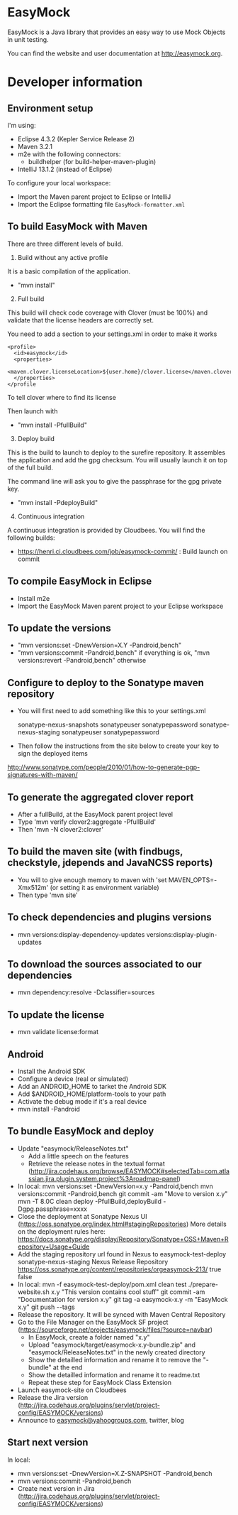 EasyMock
========

EasyMock is a Java library that provides an easy way to use Mock Objects in unit testing.

You can find the website and user documentation at http://easymock.org.

Developer information
=====================

Environment setup
-----------------

I'm using:
- Eclipse 4.3.2 (Kepler Service Release 2)
- Maven 3.2.1
- m2e with the following connectors:
  - buildhelper (for build-helper-maven-plugin)
- IntelliJ 13.1.2 (instead of Eclipse)

To configure your local workspace:
- Import the Maven parent project to Eclipse or IntelliJ
- Import the Eclipse formatting file `EasyMock-formatter.xml`

To build EasyMock with Maven
----------------------------

There are three different levels of build.

1. Build without any active profile

It is a basic compilation of the application.

- "mvn install"

2. Full build

This build will check code coverage with Clover (must be 100%) and
validate that the license headers are correctly set.

You need to add a section to your settings.xml in order to make it works

    <profile>
      <id>easymock</id>
      <properties>
        <maven.clover.licenseLocation>${user.home}/clover.license</maven.clover.licenseLocation>
      </properties>
    </profile

To tell clover where to find its license

Then launch with

- "mvn install -PfullBuild"

3. Deploy build

This is the build to launch to deploy to the surefire repository. It assembles the application and add
the gpg checksum. You will usually launch it on top of the full build.

The command line will ask you to give the passphrase for the gpg private key.

- "mvn install -PdeployBuild"

4. Continuous integration

A continuous integration is provided by Cloudbees. You will find the following builds:
- https://henri.ci.cloudbees.com/job/easymock-commit/ : Build launch on commit

To compile EasyMock in Eclipse
-----------------------------
- Install m2e
- Import the EasyMock Maven parent project to your Eclipse workspace

To update the versions
----------------------
- "mvn versions:set -DnewVersion=X.Y -Pandroid,bench"
- "mvn versions:commit -Pandroid,bench" if everything is ok, "mvn versions:revert -Pandroid,bench" otherwise

Configure to deploy to the Sonatype maven repository
----------------------------------------------------
- You will first need to add something like this to your settings.xml

  <servers>
    <server>
      <id>sonatype-nexus-snapshots</id>
      <username>sonatypeuser</username>
      <password>sonatypepassword</password>
    </server>
    <server>
      <id>sonatype-nexus-staging</id>
      <username>sonatypeuser</username>
      <password>sonatypepassword</password>
    </server>
  </servers>

- Then follow the instructions from the site below to create your key to sign the deployed items

http://www.sonatype.com/people/2010/01/how-to-generate-pgp-signatures-with-maven/

To generate the aggregated clover report
--------------------------------------------------------------------------------------
- After a fullBuild, at the EasyMock parent project level
- Type 'mvn verify clover2:aggregate -PfullBuild'
- Then 'mvn -N clover2:clover'

To build the maven site (with findbugs, checkstyle, jdepends and JavaNCSS reports)
--------------------------------------------------------------------------------------
- You will to give enough memory to maven with 'set MAVEN_OPTS=-Xmx512m' (or setting it as environment variable)
- Then type 'mvn site'

To check dependencies and plugins versions
--------------------------------------------------------------------------------------
- mvn versions:display-dependency-updates versions:display-plugin-updates

To download the sources associated to our dependencies
--------------------------------------------------------------------------------------
- mvn dependency:resolve -Dclassifier=sources

To update the license
--------------------------------------------------------------------------------------
- mvn validate license:format

Android
--------------------------------------------------------------------------------------
- Install the Android SDK
- Configure a device (real or simulated)
- Add an ANDROID_HOME to tarket the Android SDK
- Add $ANDROID_HOME/platform-tools to your path 
- Activate the debug mode if it's a real device
- mvn install -Pandroid

To bundle EasyMock and deploy
--------------------------------------------------------------------------------------
- Update "easymock/ReleaseNotes.txt"
  - Add a little speech on the features
  - Retrieve the release notes in the textual format (http://jira.codehaus.org/browse/EASYMOCK#selectedTab=com.atlassian.jira.plugin.system.project%3Aroadmap-panel)
- In local:
  mvn versions:set -DnewVersion=x.y -Pandroid,bench
  mvn versions:commit -Pandroid,bench
  git commit -am "Move to version x.y"
  mvn -T 8.0C clean deploy -PfullBuild,deployBuild -Dgpg.passphrase=xxxx
- Close the deployment at Sonatype Nexus UI (https://oss.sonatype.org/index.html#stagingRepositories)
  More details on the deployment rules here: https://docs.sonatype.org/display/Repository/Sonatype+OSS+Maven+Repository+Usage+Guide
- Add the staging repository url found in Nexus to easymock-test-deploy
  <repositories>
    <repository>
      <id>sonatype-nexus-staging</id>
      <name>Nexus Release Repository</name>
      <url>https://oss.sonatype.org/content/repositories/orgeasymock-213/</url>
      <releases>
        <enabled>true</enabled>
      </releases>
      <snapshots>
        <enabled>false</enabled>
      </snapshots>
    </repository>
  </repositories>
- In local:
  mvn -f easymock-test-deploy/pom.xml clean test
  ./prepare-website.sh x.y "This version contains cool stuff"
  git commit -am "Documentation for version x.y"
  git tag -a easymock-x.y -m "EasyMock x.y"
  git push --tags
- Release the repository. It will be synced with Maven Central Repository
- Go to the File Manager on the EasyMock SF project (https://sourceforge.net/projects/easymock/files/?source=navbar)
  - In EasyMock, create a folder named "x.y"
  - Upload "easymock/target/easymock-x.y-bundle.zip" and "easymock/ReleaseNotes.txt" in the newly created directory
  - Show the detailled information and rename it to remove the "-bundle" at the end
  - Show the detailled information and rename it to readme.txt
  - Repeat these step for EasyMock Class Extension
- Launch easymock-site on Cloudbees
- Release the Jira version (http://jira.codehaus.org/plugins/servlet/project-config/EASYMOCK/versions)
- Announce to easymock@yahoogroups.com, twitter, blog

Start next version
--------------------------------------------------------------------------------------
In local:
  - mvn versions:set -DnewVersion=X.Z-SNAPSHOT -Pandroid,bench
  - mvn versions:commit -Pandroid,bench
- Create next version in Jira (http://jira.codehaus.org/plugins/servlet/project-config/EASYMOCK/versions)
